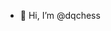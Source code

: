 - 👋 Hi, I’m @dqchess

<!---
dqchess/dqchess is a ✨ special ✨ repository because its `README.md` (this file) appears on your GitHub profile.
You can click the Preview link to take a look at your changes.
--->
